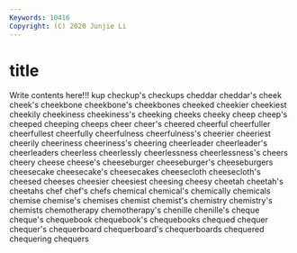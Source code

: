 ```yaml
---
Keywords: 10416
Copyright: (C) 2020 Junjie Li
---
```


# title

Write contents here!!!
kup 
checkup's 
checkups 
cheddar 
cheddar's
cheek 
cheek's 
cheekbone 
cheekbone's 
cheekbones 
cheeked 
cheekier 
cheekiest 
cheekily 
cheekiness
cheekiness's 
cheeking 
cheeks 
cheeky 
cheep 
cheep's 
cheeped 
cheeping 
cheeps 
cheer
cheer's 
cheered 
cheerful 
cheerfuller 
cheerfullest 
cheerfully 
cheerfulness 
cheerfulness's 
cheerier 
cheeriest
cheerily 
cheeriness 
cheeriness's 
cheering 
cheerleader 
cheerleader's 
cheerleaders 
cheerless 
cheerlessly 
cheerlessness
cheerlessness's 
cheers 
cheery 
cheese 
cheese's 
cheeseburger 
cheeseburger's 
cheeseburgers 
cheesecake 
cheesecake's
cheesecakes 
cheesecloth 
cheesecloth's 
cheesed 
cheeses 
cheesier 
cheesiest 
cheesing 
cheesy 
cheetah
cheetah's 
cheetahs 
chef 
chef's 
chefs 
chemical 
chemical's 
chemically 
chemicals 
chemise
chemise's 
chemises 
chemist 
chemist's 
chemistry 
chemistry's 
chemists 
chemotherapy 
chemotherapy's 
chenille
chenille's 
cheque 
cheque's 
chequebook 
chequebook's 
chequebooks 
chequed 
chequer 
chequer's 
chequerboard
chequerboard's 
chequerboards 
chequered 
chequering 
chequers 
